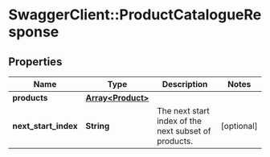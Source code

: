# SwaggerClient::ProductCatalogueResponse

## Properties
Name | Type | Description | Notes
------------ | ------------- | ------------- | -------------
**products** | [**Array&lt;Product&gt;**](Product.md) |  | 
**next_start_index** | **String** | The next start index of the next subset of products. | [optional] 

